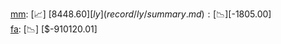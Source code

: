 [mm](record/mm/summary.md): [📈] [$8448.60]  
[ly](record/ly/summary.md): [📉] [$-1805.00]  
[fa](record/fa/summary.md): [📉] [$-910120.01]  
